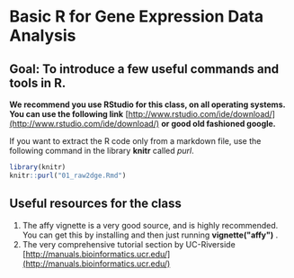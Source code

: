 Basic R for Gene Expression Data Analysis
========================================================

Goal: To introduce a few useful commands and tools in R.
--------------------------------------------------------

**We recommend you use RStudio for this class, on all operating systems. You can use the following link** [http://www.rstudio.com/ide/download/](http://www.rstudio.com/ide/download/) **or good old fashioned google.**

If you want to extract the R code only from a markdown file, use the following command in the library **knitr** called *purl*.


```r
library(knitr)
knitr::purl("01_raw2dge.Rmd")
```


Useful resources for the class
-------------------------------

1. The affy vignette is a very good source, and is highly recommended. You can get this by installing and then just running **vignette("affy")** .
2. The very comprehensive tutorial section by UC-Riverside [http://manuals.bioinformatics.ucr.edu/](http://manuals.bioinformatics.ucr.edu/)
